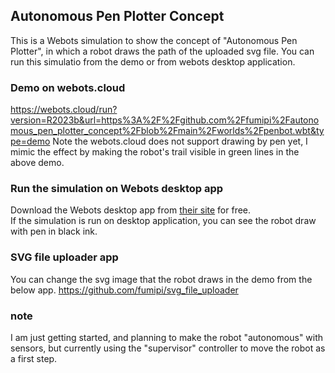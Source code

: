 ## Autonomous Pen Plotter Concept

This is a Webots simulation to show the concept of "Autonomous Pen Plotter", in which a robot draws the path of the uploaded svg file. You can run this simulatio from the demo or from webots desktop application.

### Demo on webots.cloud
https://webots.cloud/run?version=R2023b&url=https%3A%2F%2Fgithub.com%2Ffumipi%2Fautonomous_pen_plotter_concept%2Fblob%2Fmain%2Fworlds%2Fpenbot.wbt&type=demo
Note the webots.cloud does not support drawing by pen yet, I mimic the effect by making the robot's trail visible in green lines in the above demo.

### Run the simulation on Webots desktop app
Download the Webots desktop app from [their site](https://cyberbotics.com/) for free.  
If the simulation is run on desktop application, you can see the robot draw with pen in black ink.

### SVG file uploader app
You can change the svg image that the robot draws in the demo from the below app.
https://github.com/fumipi/svg_file_uploader

### note
I am just getting started, and planning to make the robot "autonomous" with sensors, but currently using the "supervisor" controller to move the robot as a first step. 
